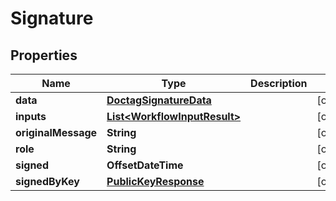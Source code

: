 

# Signature


## Properties

Name | Type | Description | Notes
------------ | ------------- | ------------- | -------------
**data** | [**DoctagSignatureData**](DoctagSignatureData.md) |  |  [optional]
**inputs** | [**List&lt;WorkflowInputResult&gt;**](WorkflowInputResult.md) |  |  [optional]
**originalMessage** | **String** |  |  [optional]
**role** | **String** |  |  [optional]
**signed** | **OffsetDateTime** |  |  [optional]
**signedByKey** | [**PublicKeyResponse**](PublicKeyResponse.md) |  |  [optional]



